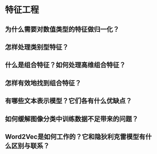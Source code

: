 # 特征工程

## 为什么需要对数值类型的特征做归一化？

## 怎样处理类别型特征？

## 什么是组合特征？如何处理高维组合特征？

## 怎样有效地找到组合特征？

## 有哪些文本表示模型？它们各有什么优缺点？

## 如何缓解图像分类中训练数据不足带来的问题？

## Word2Vec是如何工作的？它和隐狄利克雷模型有什么区别与联系？
